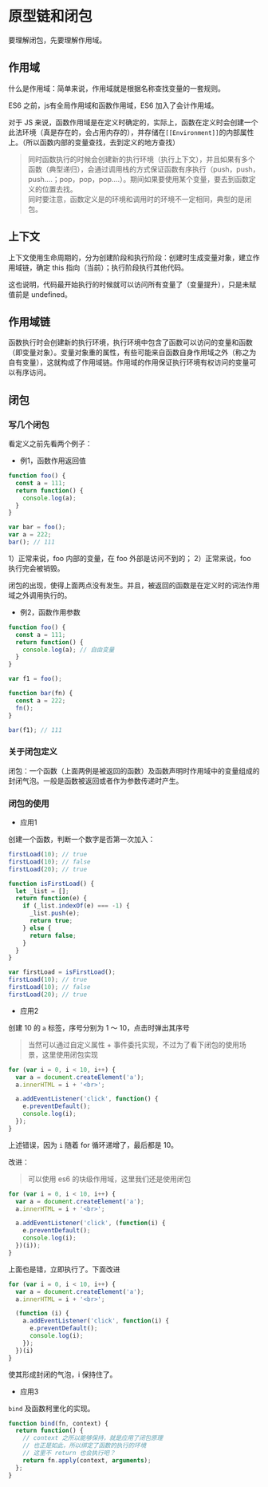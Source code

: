 # 原型链和闭包

要理解闭包，先要理解作用域。

## 作用域 

什么是作用域：简单来说，作用域就是根据名称查找变量的一套规则。

ES6 之前，js有全局作用域和函数作用域，ES6 加入了会计作用域。

对于 JS 来说，函数作用域是在定义时确定的，实际上，函数在定义时会创建一个此法环境（真是存在的，会占用内存的），并存储在`[[Environment]]`的内部属性上。（所以函数内部的变量查找，去到定义的地方查找）

> 同时函数执行的时候会创建新的执行环境（执行上下文），并且如果有多个函数（典型递归），会通过调用栈的方式保证函数有序执行（push，push，push....；pop，pop，pop....）。期间如果要使用某个变量，要去到函数定义的位置去找。    
> 同时要注意，函数定义是的环境和调用时的环境不一定相同，典型的是闭包。

## 上下文

上下文使用生命周期的，分为创建阶段和执行阶段：创建时生成变量对象，建立作用域链，确定 this 指向（当前）；执行阶段执行其他代码。

这也说明，代码最开始执行的时候就可以访问所有变量了（变量提升），只是未赋值前是 undefined。

## 作用域链

函数执行时会创建新的执行环境，执行环境中包含了函数可以访问的变量和函数（即变量对象）。变量对象重的属性，有些可能来自函数自身作用域之外（称之为自有变量），这就构成了作用域链。作用域的作用保证执行环境有权访问的变量可以有序访问。

## 闭包

### 写几个闭包

看定义之前先看两个例子：

- 例1，函数作用返回值

```js
function foo() {
  const a = 111;
  return function() {
    console.log(a);
  }
} 

var bar = foo();
var a = 222;
bar(); // 111
```

1）正常来说，foo 内部的变量，在 foo 外部是访问不到的；
2）正常来说，foo 执行完会被销毁。

闭包的出现，使得上面两点没有发生。并且，被返回的函数是在定义时的词法作用域之外调用执行的。

- 例2，函数作用参数

```js
function foo() {
  const a = 111;
  return function() {
    console.log(a); // 自由变量
  }
}

var f1 = foo();

function bar(fn) {
  const a = 222;
  fn();
}

bar(f1); // 111
```

### 关于闭包定义

闭包：一个函数（上面两例是被返回的函数）及函数声明时作用域中的变量组成的封闭气泡。一般是函数被返回或者作为参数传递时产生。

### 闭包的使用

- 应用1 

创建一个函数，判断一个数字是否第一次加入：

```js
firstLoad(10); // true
firstLoad(10); // false
firstLoad(20); // true
```

```js
function isFirstLoad() {
  let _list = [];
  return function(e) {
    if (_list.indexOf(e) === -1) {
      _list.push(e);
      return true;
    } else {
      return false;
    }
  }
}

var firstLoad = isFirstLoad();
firstLoad(10); // true
firstLoad(10); // false
firstLoad(20); // true
```

- 应用2

创建 10 的 `a` 标签，序号分别为 1 ～ 10，点击时弹出其序号

> 当然可以通过自定义属性 + 事件委托实现，不过为了看下闭包的使用场景，这里使用闭包实现

```js
for (var i = 0, i < 10, i++) {
  var a = document.createElement('a');
  a.innerHTML = i + '<br>';

  a.addEventListener('click', function() {
    e.preventDefault();
    console.log(i);
  });
}
```

上述错误，因为 `i` 随着 for 循环递增了，最后都是 10。

改进：

> 可以使用 es6 的块级作用域，这里我们还是使用闭包

```js
for (var i = 0, i < 10, i++) {
  var a = document.createElement('a');
  a.innerHTML = i + '<br>';

  a.addEventListener('click', (function(i) {
    e.preventDefault();
    console.log(i);
  })(i));
}
```

上面也是错，立即执行了。下面改进

```js
for (var i = 0, i < 10, i++) {
  var a = document.createElement('a');
  a.innerHTML = i + '<br>';

  (function (i) {
    a.addEventListener('click', function(i) {
      e.preventDefault();
      console.log(i);
    });
  })(i)
}
```

使其形成封闭的气泡，i 保持住了。

- 应用3 

`bind` 及函数柯里化的实现。

```js
function bind(fn, context) {
  return function() {
    // context 之所以能够保持，就是应用了闭包原理
    // 也正是如此，所以绑定了函数的执行的环境
    // 这里不 return 也会执行吧？
    return fn.apply(context, arguments);
  };
}
```
